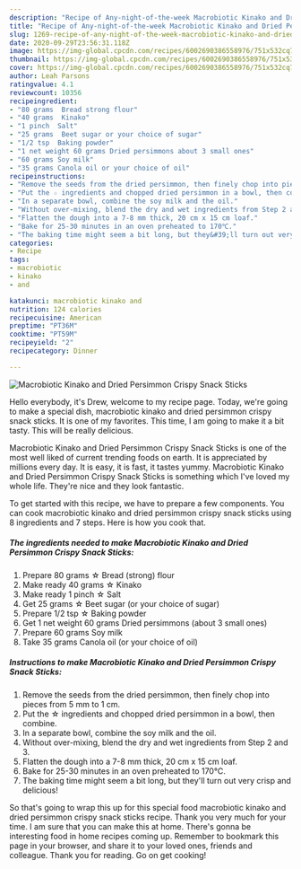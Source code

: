 ```yaml
---
description: "Recipe of Any-night-of-the-week Macrobiotic Kinako and Dried Persimmon Crispy Snack Sticks"
title: "Recipe of Any-night-of-the-week Macrobiotic Kinako and Dried Persimmon Crispy Snack Sticks"
slug: 1269-recipe-of-any-night-of-the-week-macrobiotic-kinako-and-dried-persimmon-crispy-snack-sticks
date: 2020-09-29T23:56:31.118Z
image: https://img-global.cpcdn.com/recipes/6002690386558976/751x532cq70/macrobiotic-kinako-and-dried-persimmon-crispy-snack-sticks-recipe-main-photo.jpg
thumbnail: https://img-global.cpcdn.com/recipes/6002690386558976/751x532cq70/macrobiotic-kinako-and-dried-persimmon-crispy-snack-sticks-recipe-main-photo.jpg
cover: https://img-global.cpcdn.com/recipes/6002690386558976/751x532cq70/macrobiotic-kinako-and-dried-persimmon-crispy-snack-sticks-recipe-main-photo.jpg
author: Leah Parsons
ratingvalue: 4.1
reviewcount: 10356
recipeingredient:
- "80 grams  Bread strong flour"
- "40 grams  Kinako"
- "1 pinch  Salt"
- "25 grams  Beet sugar or your choice of sugar"
- "1/2 tsp  Baking powder"
- "1 net weight 60 grams Dried persimmons about 3 small ones"
- "60 grams Soy milk"
- "35 grams Canola oil or your choice of oil"
recipeinstructions:
- "Remove the seeds from the dried persimmon, then finely chop into pieces from 5 mm to 1 cm."
- "Put the ☆ ingredients and chopped dried persimmon in a bowl, then combine."
- "In a separate bowl, combine the soy milk and the oil."
- "Without over-mixing, blend the dry and wet ingredients from Step 2 and 3."
- "Flatten the dough into a 7-8 mm thick, 20 cm x 15 cm loaf."
- "Bake for 25-30 minutes in an oven preheated to 170℃."
- "The baking time might seem a bit long, but they&#39;ll turn out very crisp and delicious!"
categories:
- Recipe
tags:
- macrobiotic
- kinako
- and

katakunci: macrobiotic kinako and 
nutrition: 124 calories
recipecuisine: American
preptime: "PT36M"
cooktime: "PT59M"
recipeyield: "2"
recipecategory: Dinner

---
```



![Macrobiotic Kinako and Dried Persimmon Crispy Snack Sticks](https://img-global.cpcdn.com/recipes/6002690386558976/751x532cq70/macrobiotic-kinako-and-dried-persimmon-crispy-snack-sticks-recipe-main-photo.jpg)

Hello everybody, it's Drew, welcome to my recipe page. Today, we're going to make a special dish, macrobiotic kinako and dried persimmon crispy snack sticks. It is one of my favorites. This time, I am going to make it a bit tasty. This will be really delicious.



Macrobiotic Kinako and Dried Persimmon Crispy Snack Sticks is one of the most well liked of current trending foods on earth. It is appreciated by millions every day. It is easy, it is fast, it tastes yummy. Macrobiotic Kinako and Dried Persimmon Crispy Snack Sticks is something which I've loved my whole life. They're nice and they look fantastic.


To get started with this recipe, we have to prepare a few components. You can cook macrobiotic kinako and dried persimmon crispy snack sticks using 8 ingredients and 7 steps. Here is how you cook that.

<!--inarticleads1-->

##### The ingredients needed to make Macrobiotic Kinako and Dried Persimmon Crispy Snack Sticks:

1. Prepare 80 grams ☆ Bread (strong) flour
1. Make ready 40 grams ☆ Kinako
1. Make ready 1 pinch ☆ Salt
1. Get 25 grams ☆ Beet sugar (or your choice of sugar)
1. Prepare 1/2 tsp ☆ Baking powder
1. Get 1 net weight 60 grams Dried persimmons (about 3 small ones)
1. Prepare 60 grams Soy milk
1. Take 35 grams Canola oil (or your choice of oil)




<!--inarticleads2-->

##### Instructions to make Macrobiotic Kinako and Dried Persimmon Crispy Snack Sticks:

1. Remove the seeds from the dried persimmon, then finely chop into pieces from 5 mm to 1 cm.
1. Put the ☆ ingredients and chopped dried persimmon in a bowl, then combine.
1. In a separate bowl, combine the soy milk and the oil.
1. Without over-mixing, blend the dry and wet ingredients from Step 2 and 3.
1. Flatten the dough into a 7-8 mm thick, 20 cm x 15 cm loaf.
1. Bake for 25-30 minutes in an oven preheated to 170℃.
1. The baking time might seem a bit long, but they&#39;ll turn out very crisp and delicious!




So that's going to wrap this up for this special food macrobiotic kinako and dried persimmon crispy snack sticks recipe. Thank you very much for your time. I am sure that you can make this at home. There's gonna be interesting food in home recipes coming up. Remember to bookmark this page in your browser, and share it to your loved ones, friends and colleague. Thank you for reading. Go on get cooking!
